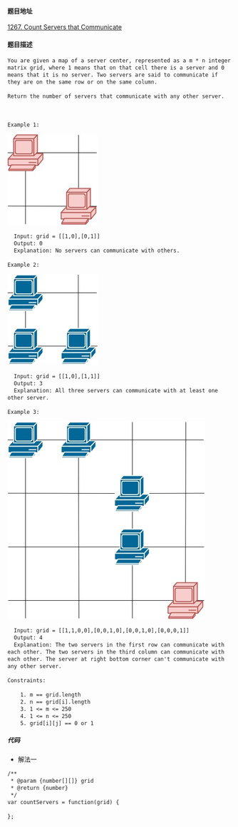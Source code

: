 #### 题目地址
[1267. Count Servers that Communicate](https://leetcode.com/problems/count-servers-that-communicate/)
#### 题目描述
```
You are given a map of a server center, represented as a m * n integer matrix grid, where 1 means that on that cell there is a server and 0 means that it is no server. Two servers are said to communicate if they are on the same row or on the same column.

Return the number of servers that communicate with any other server.

 

Example 1:
```
![1](../assets/array/2020-06-17/1.jpg)
```
  Input: grid = [[1,0],[0,1]]
  Output: 0
  Explanation: No servers can communicate with others.
  
Example 2:
```
![2](../assets/array/2020-06-17/2.jpg)
```
  Input: grid = [[1,0],[1,1]]
  Output: 3
  Explanation: All three servers can communicate with at least one other server.

Example 3:
```
![3](../assets/array/2020-06-17/3.jpg)
```
  Input: grid = [[1,1,0,0],[0,0,1,0],[0,0,1,0],[0,0,0,1]]
  Output: 4
  Explanation: The two servers in the first row can communicate with each other. The two servers in the third column can communicate with each other. The server at right bottom corner can't communicate with any other server.

Constraints:

    1. m == grid.length
    2. n == grid[i].length
    3. 1 <= m <= 250
    4. 1 <= n <= 250
    5. grid[i][j] == 0 or 1
```

##### 代码

- 解法一
```
/**
 * @param {number[][]} grid
 * @return {number}
 */
var countServers = function(grid) {
    
};
```
